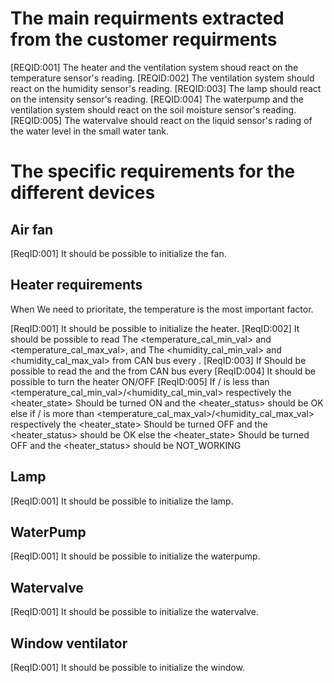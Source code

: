 # The main requirments extracted from the customer requirments

[REQID:001] The heater and the ventilation system shoud react on the temperature sensor's reading.
[REQID:002] The ventilation system should react on the humidity sensor's reading.
[REQID:003] The lamp should react on the intensity sensor's reading.
[REQID:004] The waterpump and the ventilation system should react on the soil moisture sensor's reading.
[REQID:005] The watervalve should react on the liquid sensor's rading of the water level in the small water tank.

# The specific requirements for the different devices

## Air fan
[ReqID:001] It should be possible to initialize the fan.



## Heater requirements                                                                                                      

When We need to prioritate, the temperature is the most important factor.

[ReqID:001] It should be possible to initialize the heater.
[ReqID:002] It should be possible to read The <temperature_cal_min_val> and <temperature_cal_max_val>,
            and The <humidity_cal_min_val> and <humidity_cal_max_val> from CAN bus every <Interval>.
[ReqID:003] If Should be possible to read the <temperature> and the <humidity> from CAN bus every <Interval>
[ReqID:004] It should be possible to turn the heater ON/OFF
[ReqID:005] If <temperature>/<humidity> is less than <temperature_cal_min_val>/<humidity_cal_min_val> respectively
                the <heater_state> Should be turned ON and the <heater_status> should be OK
            else if <temperature>/<humidity> is more than <temperature_cal_max_val>/<humidity_cal_max_val> respectively
                the <heater_state> Should be turned OFF and the <heater_status> should be OK
            else the <heater_state> Should be turned OFF and the <heater_status> should be NOT_WORKING


## Lamp
[ReqID:001] It should be possible to initialize the lamp.


## WaterPump
[ReqID:001] It should be possible to initialize the waterpump.


## Watervalve
[ReqID:001] It should be possible to initialize the watervalve.


## Window ventilator
[ReqID:001] It should be possible to initialize the window.

